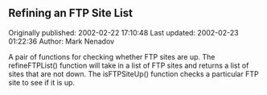 ## Refining an FTP Site List 
Originally published: 2002-02-22 17:10:48 
Last updated: 2002-02-23 01:22:36 
Author: Mark Nenadov 
 
A pair of functions for checking whether FTP sites are up. The refineFTPList() function will take in a list of FTP sites and returns a list of sites that are not down. The isFTPSiteUp() function checks a particular FTP site to see if it is up.